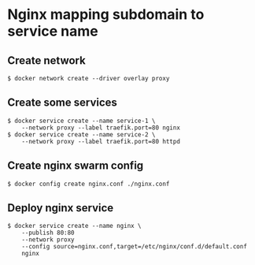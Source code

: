 # Nginx mapping subdomain to service name

## Create network

    $ docker network create --driver overlay proxy

## Create some services

    $ docker service create --name service-1 \
        --network proxy --label traefik.port=80 nginx
    $ docker service create --name service-2 \
        --network proxy --label traefik.port=80 httpd

## Create nginx swarm config

    $ docker config create nginx.conf ./nginx.conf

## Deploy nginx service

    $ docker service create --name nginx \
        --publish 80:80
        --network proxy
        --config source=nginx.conf,target=/etc/nginx/conf.d/default.conf
        nginx
